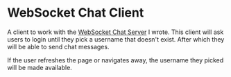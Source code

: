 # WebSocket Chat Client

A client to work with the [WebSocket Chat Server](https://github.com/gonzofish/ws-chat-server)
I wrote. This client will ask users to login until they pick
a username that doesn't exist. After which they will be able
to send chat messages.

If the user refreshes the page or navigates away, the username
they picked will be made available.